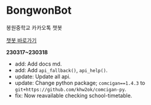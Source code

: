 # BongwonBot
봉원중학교 카카오톡 챗봇

[챗봇 바로가기](https://pf.kakao.com/_TBYmb)

**230317~230318**
- add: Add docs md.
- add: Add `api_fallback()`, `api_help()`.
- update: Update all api.
- update: Change python package; `comcigan==1.4.3` to `git+https://github.com/khw2ok/comcigan-py`.
- fix: Now reavailable checking school-timetable.
